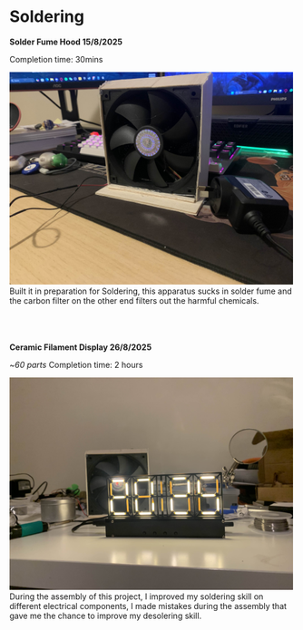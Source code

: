 # Soldering 

**Solder Fume Hood 15/8/2025**

Completion time: 30mins

<img src="Images/fumehood.jpg" alt="DIY Fume Hood" width="500">
Built it in preparation for Soldering, this apparatus sucks in solder fume and the carbon filter on the other end filters out the harmful chemicals.

<br>
<br>
<br>
<br>

**Ceramic Filament Display 26/8/2025**

~*60 parts* Completion time: 2 hours

<img src="Images/CFD.jpg" alt="A close-up shot of the ceramic filament display" width="500">
During the assembly of this project, I improved my soldering skill on different electrical components, I made mistakes during the assembly that gave me the chance to improve my desolering skill.
